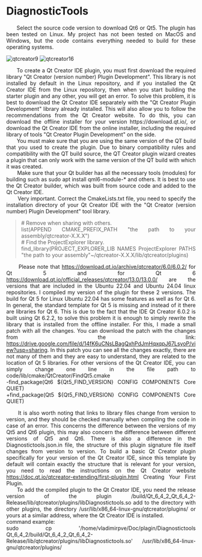 # DiagnosticTools
 <div align="justify">
&nbsp;&nbsp;&nbsp;&nbsp;&nbsp;&nbsp;Select the source code version to download Qt6 or Qt5. The plugin has been tested on Linux. My project has not been tested on MacOS and Windows, but the code contains everything needed to build for these operating systems.<br>
 </div>
 
 ![qtcreator9](https://github.com/user-attachments/assets/77e874e0-4e23-4d66-9632-fd5fbf99b04c)
 ![qtcreator16](https://github.com/user-attachments/assets/f5fb3519-10c7-4c5d-b1cc-88ca71f5b8d9)

 <div align="justify">
&nbsp;&nbsp;&nbsp;&nbsp;&nbsp;&nbsp;To create a Qt Creator IDE plugin, you must first download the required library "Qt Creator (version number) Plugin Development". This library is not installed by default in the Linux repository, and if you installed the Qt Creator IDE from the Linux repository, then when you start building the starter plugin and any other, you will get an error. To solve this problem, it is best to download the Qt Creator IDE separately with the "Qt Creator Plugin Development" library already installed. This will also allow you to follow the recommendations from the Qt Creator website. To do this, you can download the offline installer for your version https://download.qt.io/, or download the Qt Creator IDE from the online installer, including the required library of tools "Qt Creator Plugin Development" on the side.<br>&nbsp;&nbsp;&nbsp;&nbsp;&nbsp;&nbsp; You must make sure that you are using the same version of the QT build that you used to create the plugin. Due to binary compatibility rules and compatibility with the QT build source, the QT Creator plugin wizard creates a plugin that can only work with the same version of the QT build with which it was created.<br>&nbsp;&nbsp;&nbsp;&nbsp;&nbsp;&nbsp; Make sure that your Qt builder has all the necessary tools (modules) for building such as sudo apt install qml6-module-* and others. It is best to use the Qt Creator builder, which was built from source code and added to the Qt Creator IDE.<br>&nbsp;&nbsp;&nbsp;&nbsp;&nbsp;&nbsp; Very important. Correct the CmakeLists.txt file, you need to specify the installation directory of your Qt Creator IDE with the "Qt Creator (version number) Plugin Development" tool library.

<blockquote>
# Remove when sharing with others.<br>
list(APPEND CMAKE_PREFIX_PATH "the path to your assembly/qtcreator-X.X.X")<br>
# Find the ProjectExplorer library.<br>
find_library(PROJECT_EXPLORER_LIB NAMES ProjectExplorer PATHS "the path to your assembly"~/qtcreator-X.X.X/lib/qtcreator/plugins)<br>
</blockquote>

&nbsp;&nbsp;&nbsp;&nbsp;&nbsp;&nbsp;Please note that https://download.qt.io/archive/qtcreator/6.0/6.0.2/ for Qt 5 and for Qt 6 https://download.qt.io/official_releases/qtcreator/13.0/13.0.0/ are the versions that are included in the Ubuntu 22.04 and Ubuntu 24.04 linux repositories. I compiled my version of the plugin for these 2 versions. The build for Qt 5 for Linux Ubuntu 22.04 has some features as well as for Qt 6. In general, the standard template for Qt 5 is missing and instead of it there are libraries for Qt 6. This is due to the fact that the IDE Qt Creator 6.0.2 is built using Qt 6.2.2, to solve this problem it is enough to simply rewrite the library that is installed from the offline installer. For this, I made a small patch with all the changes. You can download the patch with the changes from the link: https://drive.google.com/file/d/14fK6uCNsLBagQxhPdJmHqxqpJ67LsyoP/view?usp=sharing. In this patch you can see all the changes exactly, there are not many of them and they are easy to understand, they are related to the location of Qt 5 libraries. For other versions of the Qt Creator IDE, you can simply change one line in the file path to code/lib/cmake/QtCreator/FindQt5.cmake <br>
-find_package(Qt6 ${Qt5_FIND_VERSION} CONFIG COMPONENTS Core QUIET)<br>
+find_package(Qt5 ${Qt5_FIND_VERSION} CONFIG COMPONENTS Core QUIET)<br>

&nbsp;&nbsp;&nbsp;&nbsp;&nbsp;&nbsp;It is also worth noting that links to library files change from version to version, and they should be checked manually when compiling the code in case of an error. This concerns the difference between the versions of my Qt5 and Qt6 plugin, this may also concern the difference between different versions of Qt5 and Qt6. There is also a difference in the Diagnostictools.json.in file, the structure of this plugin signature file itself changes from version to version. To build a basic Qt Creator plugin specifically for your version of the Qt Creator IDE, since this template by default will contain exactly the structure that is relevant for your version, you need to read the instructions on the Qt Creator website https://doc.qt.io/qtcreator-extending/first-plugin.html Creating Your First Plugin.<br>
&nbsp;&nbsp;&nbsp;&nbsp;&nbsp;&nbsp;To add the compiled plugin to the Qt Creator IDE, you need the release version of the plugin /build/Qt_6_4_2_Qt_6_4_2-Release/lib/qtcreator/plugins/libDiagnostictools.so add to the directory with other plugins, the directory /usr/lib/x86_64-linux-gnu/qtcreator/plugins/ or yours at a similar address, where the Qt Creator IDE is installed.<br>
command example:<br>
sudo cp '/home/vladimirpve/Doc/plagin/Diagnostictools Qt_6_4_2/build/Qt_6_4_2_Qt_6_4_2-Release/lib/qtcreator/plugins/libDiagnostictools.so' /usr/lib/x86_64-linux-gnu/qtcreator/plugins/<br>
</div>
